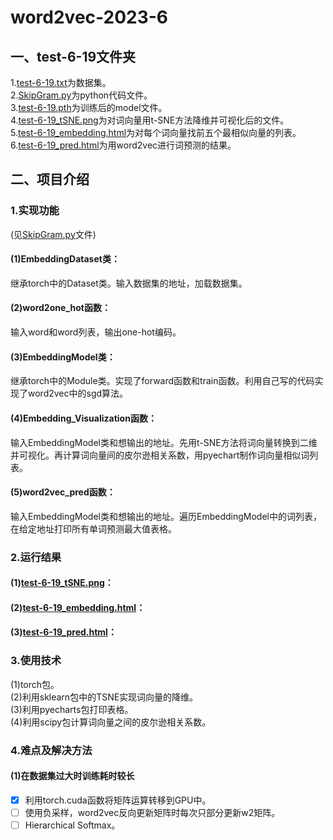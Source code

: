 # word2vec-2023-6  
## 一、test-6-19文件夹   
1.[test-6-19.txt](/test-6-19/test-6-19.txt)为数据集。  
2.[SkipGram.py](/test-6-19/SkipGram.py)为python代码文件。  
3.[test-6-19.pth](/test-6-19/test-6-19.pth)为训练后的model文件。  
4.[test-6-19_tSNE.png](/test-6-19/test-6-19_tSNE.png)为对词向量用t-SNE方法降维并可视化后的文件。  
5.[test-6-19_embedding.html](/test-6-19/test-6-19_embedding.html)为对每个词向量找前五个最相似向量的列表。  
6.[test-6-19_pred.html](/test-6-19/test-6-19_pred.html)为用word2vec进行词预测的结果。  
## 二、项目介绍  
### 1.实现功能  
(见[SkipGram.py](/test-6-19/SkipGram.py)文件)  
#### (1)EmbeddingDataset类：  
继承torch中的Dataset类。输入数据集的地址，加载数据集。  
#### (2)word2one_hot函数：  
输入word和word列表，输出one-hot编码。  
#### (3)EmbeddingModel类：  
继承torch中的Module类。实现了forward函数和train函数。利用自己写的代码实现了word2vec中的sgd算法。  
#### (4)Embedding_Visualization函数：  
输入EmbeddingModel类和想输出的地址。先用t-SNE方法将词向量转换到二维并可视化。再计算词向量间的皮尔逊相关系数，用pyechart制作词向量相似词列表。
#### (5)word2vec_pred函数：  
输入EmbeddingModel类和想输出的地址。遍历EmbeddingModel中的词列表，在给定地址打印所有单词预测最大值表格。  
### 2.运行结果   
#### (1)[test-6-19_tSNE.png](/test-6-19/test-6-19_tSNE.png)：  

#### (2)[test-6-19_embedding.html](/test-6-19/test-6-19_embedding.html)：  

#### (3)[test-6-19_pred.html](/test-6-19/test-6-19_pred.html)：  

### 3.使用技术  
(1)torch包。  
(2)利用sklearn包中的TSNE实现词向量的降维。  
(3)利用pyecharts包打印表格。  
(4)利用scipy包计算词向量之间的皮尔逊相关系数。  
### 4.难点及解决方法  
#### (1)在数据集过大时训练耗时较长
- [x] 利用torch.cuda函数将矩阵运算转移到GPU中。
- [ ] 使用负采样，word2vec反向更新矩阵时每次只部分更新w2矩阵。
- [ ] Hierarchical Softmax。
